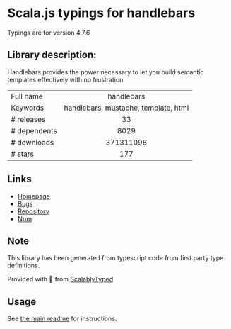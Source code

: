 
# Scala.js typings for handlebars

Typings are for version 4.7.6

## Library description:
Handlebars provides the power necessary to let you build semantic templates effectively with no frustration

|                    |                 |
| ------------------ | :-------------: |
| Full name          | handlebars |
| Keywords           | handlebars, mustache, template, html |
| # releases         | 33 |
| # dependents       | 8029 |
| # downloads        | 371311098 |
| # stars            | 177 |

## Links
- [Homepage](http://www.handlebarsjs.com/)
- [Bugs](https://github.com/wycats/handlebars.js/issues)
- [Repository](https://github.com/wycats/handlebars.js)
- [Npm](https://www.npmjs.com/package/handlebars)
    


## Note
This library has been generated from typescript code from first party type definitions.

Provided with :purple_heart: from [ScalablyTyped](https://github.com/oyvindberg/ScalablyTyped)

## Usage
See [the main readme](../../readme.md) for instructions.


